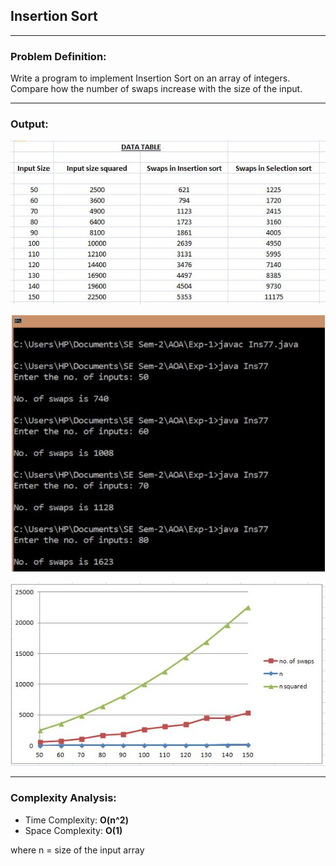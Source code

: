 ## Insertion Sort

-----------------------------------------
### Problem Definition:
Write a program to implement Insertion Sort on an array of integers. Compare how the number of swaps increase with the size of the input.  

------------------------------------------
### Output:

<p align="center">
    <img src="./output-1.jpg">
</p>

<p align="center">
    <img src="./output-2.png">
</p>

<p align="center">
    <img src="./output-3.jpg">
</p>

------------------------------------------
### Complexity Analysis:

* Time Complexity: **O(n^2)** 
* Space Complexity: **O(1)** 

where n = size of the input array
